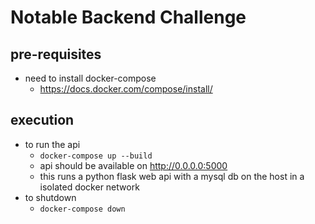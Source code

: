 # Notable Backend Challenge

## pre-requisites
- need to install docker-compose
  - https://docs.docker.com/compose/install/
  
## execution
- to run the api
  - `docker-compose up --build`
  - api should be available on http://0.0.0.0:5000
  - this runs a python flask web api with a mysql db on the host in a isolated docker network
- to shutdown
  - `docker-compose down`


